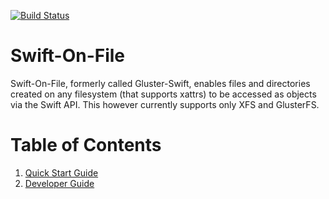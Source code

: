 [![Build Status](https://travis-ci.org/swiftonfile/swiftonfile.svg?branch=master)](https://travis-ci.org/swiftonfile/swiftonfile)

# Swift-On-File
Swift-On-File, formerly called Gluster-Swift, enables files and directories 
created on any filesystem (that supports xattrs) to be accessed as objects 
via the Swift API. This however currently supports only XFS and GlusterFS.

# Table of Contents
1. [Quick Start Guide](doc/markdown/quick_start_guide.md)
1. [Developer Guide](doc/markdown/dev_guide.md)

